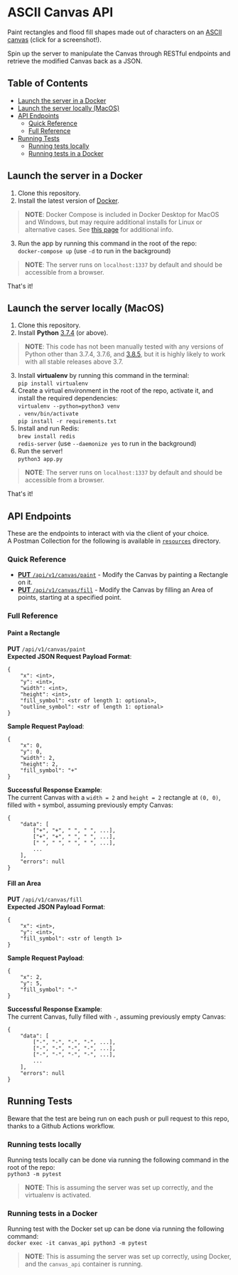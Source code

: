 # ASCII Canvas API

Paint rectangles and flood fill shapes made out of characters on an [ASCII canvas](https://user-images.githubusercontent.com/45996749/94438112-590b2180-01a7-11eb-8f0a-67ce202a0838.png) (click for a screenshot!).

Spin up the server to manipulate the Canvas through RESTful endpoints and retrieve the modified Canvas back as a JSON.

## Table of Contents
- [Launch the server in a Docker](#launch-the-server-in-a-docker)
- [Launch the server locally (MacOS)](#launch-the-server-locally-macos)
- [API Endpoints](#api-endpoints)
  * [Quick Reference](#quick-reference)
  * [Full Reference](#full-reference)
- [Running Tests](#running-tests)
  * [Running tests locally](#running-tests-locally)
  * [Running tests in a Docker](#running-tests-in-a-docker)

## Launch the server in a Docker

1. Clone this repository.
2. Install the latest version of [Docker](https://docs.docker.com/get-docker/).
> **NOTE**: Docker Compose is included in Docker Desktop for MacOS and Windows, but may require additional installs for Linux or alternative cases. See [this page](https://docs.docker.com/compose/install/) for additional info.
3. Run the app by running this command in the root of the repo:  
`docker-compose up` (use `-d` to run in the background)
> **NOTE**: The server runs on `localhost:1337` by default and should be accessible from a browser.


That's it!

## Launch the server locally (MacOS)

1. Clone this repository.
2. Install **Python** [3.7.4](https://www.python.org/ftp/python/3.7.4/python-3.7.4-macosx10.6.pkg) (or above).
> **NOTE**: This code has not been manually tested with any versions of Python other than 3.7.4, 3.7.6, and [3.8.5](https://www.python.org/downloads/release/python-385/), but it is highly likely to work with all stable releases above 3.7. 
3. Install **virtualenv** by running this command in the terminal:  
 `pip install virtualenv`
4.  Create a virtual environment in the root of the repo, activate it, and install the required dependencies:  
`virtualenv --python=python3 venv`  
`. venv/bin/activate`  
`pip install -r requirements.txt`  
5. Install and run Redis:  
`brew install redis`  
`redis-server` (use `--daemonize yes` to run in the background)  
5. Run the server!  
`python3 app.py`  
> **NOTE**: The server runs on `localhost:1337` by default and should be accessible from a browser.

That's it!

## API Endpoints

These are the endpoints to interact with via the client of your choice.  
A Postman Collection for the following is available in [`resources`](resources) directory.  
### Quick Reference
* [**PUT** `/api/v1/canvas/paint`](#paint-a-rectangle) - Modify the Canvas by painting a Rectangle on it.
* [**PUT** `/api/v1/canvas/fill`](#fill-an-area) - Modify the Canvas by filling an Area of points, starting at a specified point.

### Full Reference
#### Paint a Rectangle
**PUT** `/api/v1/canvas/paint`  
**Expected JSON Request Payload Format**:  
```
{
    "x": <int>,
    "y": <int>,
    "width": <int>,
    "height": <int>,
    "fill_symbol": <str of length 1: optional>,
    "outline_symbol": <str of length 1: optional>
}
```  
**Sample Request Payload**:
``` 
{
    "x": 0,
    "y": 0,
    "width": 2,
    "height": 2,
    "fill_symbol": "+"
}
```  
**Successful Response Example**:  
The current Canvas with a `width = 2` and `height = 2` rectangle at `(0, 0)`, filled with `+` symbol, assuming previously empty Canvas:  
```
{
    "data": [
        ["+", "+", " ", " ", ...],
        ["+", "+", " ", " ", ...],
        [" ", " ", " ", " ", ...],
        ...
    ],
    "errors": null
} 
```  

#### Fill an Area
**PUT** `/api/v1/canvas/fill`  
**Expected JSON Payload Format**:  
```
{
    "x": <int>,
    "y": <int>,
    "fill_symbol": <str of length 1>
}
```
**Sample Request Payload**:
``` 
{
    "x": 2,
    "y": 5,
    "fill_symbol": "-"
}
```  
**Successful Response Example**:  
The current Canvas, fully filled with `-`, assuming previously empty Canvas:  
```
{
    "data": [
        ["-", "-", "-", "-", ...],
        ["-", "-", "-", "-", ...],
        ["-", "-", "-", "-", ...],
        ...
    ],
    "errors": null
} 
```  
## Running Tests  
Beware that the test are being run on each push or pull request to this repo, thanks to a Github Actions workflow.
### Running tests locally
Running tests locally can be done via running the following command in the root of the repo:  
`python3 -m pytest`  
> **NOTE**: This is assuming the server was set up correctly, and the virtualenv is activated.
### Running tests in a Docker
Running test with the Docker set up can be done via running the following command:  
`docker exec -it canvas_api python3 -m pytest`
> **NOTE**: This is assuming the server was set up correctly, using Docker, and the `canvas_api` container is running.
